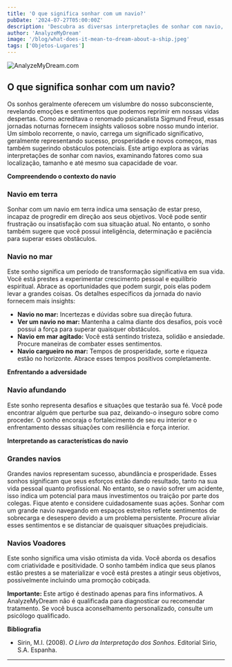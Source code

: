 ```yaml
---
title: 'O que significa sonhar com um navio?'
pubDate: '2024-07-27T05:00:00Z'
description: 'Descubra as diversas interpretações de sonhar com navio, desde sucesso e prosperidade até representação de problemas e desafios.'
author: 'AnalyzeMyDream'
image: '/blog/what-does-it-mean-to-dream-about-a-ship.jpeg'
tags: ['Objetos-Lugares']
---
```


![AnalyzeMyDream.com](/blog/what-does-it-mean-to-dream-about-a-ship.jpeg)

## O que significa sonhar com um navio?

Os sonhos geralmente oferecem um vislumbre do nosso subconsciente, revelando emoções e sentimentos que podemos reprimir em nossas vidas despertas. Como acreditava o renomado psicanalista Sigmund Freud, essas jornadas noturnas fornecem insights valiosos sobre nosso mundo interior. Um símbolo recorrente, o navio, carrega um significado significativo, geralmente representando sucesso, prosperidade e novos começos, mas também sugerindo obstáculos potenciais. Este artigo explora as várias interpretações de sonhar com navios, examinando fatores como sua localização, tamanho e até mesmo sua capacidade de voar.

**Compreendendo o contexto do navio**

### Navio em terra

Sonhar com um navio em terra indica uma sensação de estar preso, incapaz de progredir em direção aos seus objetivos. Você pode sentir frustração ou insatisfação com sua situação atual. No entanto, o sonho também sugere que você possui inteligência, determinação e paciência para superar esses obstáculos.

### Navio no mar

Este sonho significa um período de transformação significativa em sua vida. Você está prestes a experimentar crescimento pessoal e equilíbrio espiritual. Abrace as oportunidades que podem surgir, pois elas podem levar a grandes coisas. Os detalhes específicos da jornada do navio fornecem mais insights:

- **Navio no mar:** Incertezas e dúvidas sobre sua direção futura.
- **Ver um navio no mar:** Mantenha a calma diante dos desafios, pois você possui a força para superar quaisquer obstáculos.
- **Navio em mar agitado:** Você está sentindo tristeza, solidão e ansiedade. Procure maneiras de combater esses sentimentos.
- **Navio cargueiro no mar:** Tempos de prosperidade, sorte e riqueza estão no horizonte. Abrace esses tempos positivos completamente.

**Enfrentando a adversidade**

### Navio afundando

Este sonho representa desafios e situações que testarão sua fé. Você pode encontrar alguém que perturbe sua paz, deixando-o inseguro sobre como proceder. O sonho encoraja o fortalecimento de seu eu interior e o enfrentamento dessas situações com resiliência e força interior.

**Interpretando as características do navio**

### Grandes navios

Grandes navios representam sucesso, abundância e prosperidade. Esses sonhos significam que seus esforços estão dando resultado, tanto na sua vida pessoal quanto profissional. No entanto, se o navio sofrer um acidente, isso indica um potencial para maus investimentos ou traição por parte dos colegas. Fique atento e considere cuidadosamente suas ações. Sonhar com um grande navio navegando em espaços estreitos reflete sentimentos de sobrecarga e desespero devido a um problema persistente. Procure aliviar esses sentimentos e se distanciar de quaisquer situações prejudiciais.

### Navios Voadores

Este sonho significa uma visão otimista da vida. Você aborda os desafios com criatividade e positividade. O sonho também indica que seus planos estão prestes a se materializar e você está prestes a atingir seus objetivos, possivelmente incluindo uma promoção cobiçada. 

**Importante:** Este artigo é destinado apenas para fins informativos. A AnalyzeMyDream não é qualificada para diagnosticar ou recomendar tratamento. Se você busca aconselhamento personalizado, consulte um psicólogo qualificado.

**Bibliografia**

* Sirin, M.I. (2008). *O Livro da Interpretação dos Sonhos*. Editorial Sirio, S.A. Espanha.

---